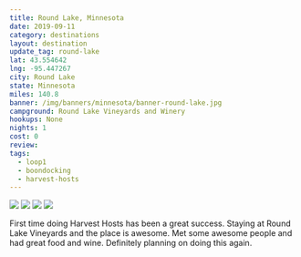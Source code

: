 ```yaml
---
title: Round Lake, Minnesota
date: 2019-09-11
category: destinations
layout: destination
update_tag: round-lake
lat: 43.554642 
lng: -95.447267
city: Round Lake
state: Minnesota
miles: 140.8
banner: /img/banners/minnesota/banner-round-lake.jpg
campground: Round Lake Vineyards and Winery
hookups: None
nights: 1
cost: 0
review:
tags: 
  - loop1
  - boondocking
  - harvest-hosts
---
```


<div class="img-slider">
    <img src="{{ site.cdn }}/img/destinations/minnesota/round-lake/round-lake-1.jpg">
    <img src="{{ site.cdn }}/img/destinations/minnesota/round-lake/round-lake-2.jpg">
    <img src="{{ site.cdn }}/img/destinations/minnesota/round-lake/round-lake-3.jpg">
    <img src="{{ site.cdn }}/img/destinations/minnesota/round-lake/round-lake-4.jpg">
</div>

First time doing Harvest Hosts has been a great success. Staying at Round Lake Vineyards and the place is awesome. Met some awesome people and had great food and wine. Definitely planning on doing this again.
